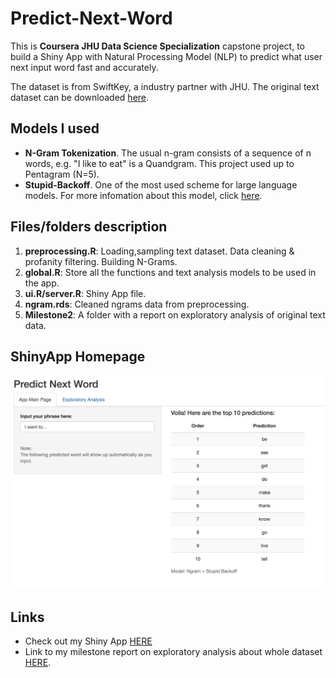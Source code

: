 # Predict-Next-Word

This is **Coursera JHU Data Science Specialization** capstone project, to build a Shiny App with Natural Processing Model (NLP) to predict what user next input word fast and accurately. 

The dataset is from SwiftKey, a industry partner with JHU. The original text dataset can be downloaded [here](https://d396qusza40orc.cloudfront.net/dsscapstone/dataset/Coursera-SwiftKey.zip).

## Models I used
* **N-Gram Tokenization**. The usual n-gram consists of a sequence of n words, e.g. "I like to eat" is a Quandgram. This project used up to Pentagram (N=5).
* **Stupid-Backoff**. One of the most used scheme for large language models. For more infomation about this model, click [here](http://www.aclweb.org/anthology/D07-1090.pdf).

## Files/folders description

1. **preprocessing.R**: Loading,sampling text dataset. Data cleaning & profanity filtering. Building N-Grams.
2. **global.R**: Store all the functions and text analysis models to be used in the app.
3. **ui.R/server.R**: Shiny App file.
4. **ngram.rds**: Cleaned ngrams data from preprocessing.
5. **Milestone2**: A folder with a report on exploratory analysis of original text data. 

## ShinyApp Homepage
![screenshot](www/screenshot.png)

## Links

* Check out my Shiny App [HERE](https://jessicaji.shinyapps.io/wordpredictapp/)
* Link to my milestone report on exploratory analysis about whole dataset [HERE](https://rpubs.com/JessicaJi/wordpredictmilestone).
